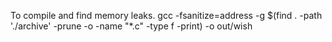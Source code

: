 To compile and find memory leaks.
gcc -fsanitize=address -g $(find . -path './archive' -prune -o -name "*.c" -type f -print) -o out/wish